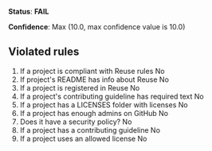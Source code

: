 **Status**: **FAIL**

**Confidence**: Max (10.0, max confidence value is 10.0)

## Violated rules

1.  If a project is compliant with Reuse rules No
1.  If project's README has info about Reuse No
1.  If a project is registered in Reuse No
1.  If a project's contributing guideline has required text No
1.  If a project has a LICENSES folder with licenses No
1.  If a project has enough admins on GitHub No
1.  Does it have a security policy? No
1.  If a project has a contributing guideline No
1.  If a project uses an allowed license No
